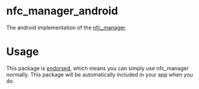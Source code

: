 # nfc_manager_android

The android implementation of the [nfc_manager](../nfc_manager).

# Usage

This package is 
[endorsed](https://docs.flutter.dev/packages-and-plugins/developing-packages#endorsed-federated-plugin),
which means you can simply use nfc_manager normally. This package will be automatically included in
your app when you do.
